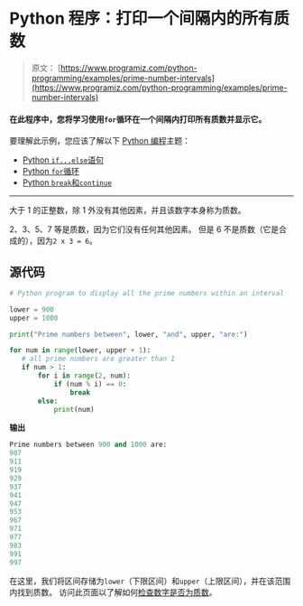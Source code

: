 # Python 程序：打印一个间隔内的所有质数

> 原文： [https://www.programiz.com/python-programming/examples/prime-number-intervals](https://www.programiz.com/python-programming/examples/prime-number-intervals)

#### 在此程序中，您将学习使用`for`循环在一个间隔内打印所有质数并显示它。

要理解此示例，您应该了解以下 [Python 编程](/python-programming "Python tutorial")主题：

*   [Python `if...else`语句](/python-programming/if-elif-else)
*   [Python `for`循环](/python-programming/for-loop)
*   [Python `break`和`continue`](/python-programming/break-continue)

* * *

大于 1 的正整数，除 1 外没有其他因素，并且该数字本身称为质数。

2、3、5、7 等是质数，因为它们没有任何其他因素。 但是 6 不是质数（它是合成的），因为`2 x 3 = 6`。

## 源代码

```py
# Python program to display all the prime numbers within an interval

lower = 900
upper = 1000

print("Prime numbers between", lower, "and", upper, "are:")

for num in range(lower, upper + 1):
   # all prime numbers are greater than 1
   if num > 1:
       for i in range(2, num):
           if (num % i) == 0:
               break
       else:
           print(num)
```

**输出**

```py
Prime numbers between 900 and 1000 are:
907
911
919
929
937
941
947
953
967
971
977
983
991
997

```

在这里，我们将区间存储为`lower`（下限区间）和`upper`（上限区间），并在该范围内找到质数。 访问此页面以了解如何[检查数字是否为质数](/python-programming/examples/prime-number "Check prime number in Python")。